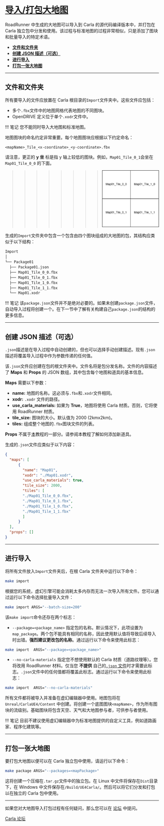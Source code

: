 # [导入/打包大地图](https://carla.readthedocs.io/en/latest/large_map_import/) 

RoadRunner 中生成的大地图可以导入到 Carla 的源代码编译版本中，并打包在 Carla 独立包中分发和使用。该过程与标准地图的过程非常相似，只是添加了图块和批量导入的特定术语。

- [__文件和文件夹__](#files-and-folders)
- [__创建 JSON 描述（可选）__](#create-the-json-description-optional)
- [__进行导入__](#making-the-import)
- [__打包一张大地图__](#package-a-large-map)

---

## 文件和文件夹

所有要导入的文件应放置在 Carla 根目录的`Import`文件夹中。这些文件应包括：

- 多个`.fbx`文件中的地图网格代表地图的不同图块。
- OpenDRIVE 定义位于单个`.xodr`文件中。

!!! 笔记
    您不能同时导入大地图和标准地图。

地图图块的命名约定非常重要。每个地图图块应根据以下约定命名：

```
<mapName>_Tile_<x-coordinate>_<y-coordinate>.fbx
```

请注意，更正的 __y 坐__ 标是指 y 轴上较低的图块。例如，`Map01_Tile_0_1`会坐在 `Map01_Tile_0_0` 的下面。

>>>>>>>>![map_tiles](./img/map_tiles.png)

生成的`Import`文件夹中包含一个包含由四个图块组成的大地图的包，其结构应类似于以下结构：

```sh
Import
│
└── Package01
  ├── Package01.json
  ├── Map01_Tile_0_0.fbx
  ├── Map01_Tile_0_1.fbx
  ├── Map01_Tile_1_0.fbx
  ├── Map01_Tile_1_1.fbx
  └── Map01.xodr

```

!!! 笔记
    该`package.json`文件并不是绝对必要的。如果未创建`package.json`文件，自动导入过程将创建一个。在下一节中了解有关构建自己`package.json`的结构的更多信息。

---

## 创建 JSON 描述（可选）

`.json`描述是在导入过程中自动创建的，但也可以选择手动创建描述。现有`.json`描述将覆盖导入过程中作为参数传递的任何值。

该`.json`文件应创建在包的根文件夹中。文件名将是包分发名称。文件的内容描述了 __Maps__ 和 __Props__ 的 JSON 数组，其中包含每个地图和道具的基本信息。

__Maps__ 需要以下参数：

- __name:__ 地图的名称。这必须与`.fbx`和`.xodr`文件相同。
- __xodr:__ `.xodr` 文件的路径。
- __use_carla_materials:__ 如果为 __True__，地图将使用 Carla 材质。否则，它将使用 RoadRunner 材质。
- __tile_size:__ 图块的大小。默认值为 2000 (2kmx2km)。
- __tiles:__ 组成整个地图的`.fbx`图块文件的列表。

__Props__ 不属于[本](tuto_A_add_props.md)教程的一部分。请参阅本教程了解如何添加新道具。

生成的`.json`文件应类似于以下内容：

```json
{
  "maps": [
      {
        "name": "Map01",
        "xodr": "./Map01.xodr",
        "use_carla_materials": true,
        "tile_size": 2000,
        "tiles": [ 
        "./Map01_Tile_0_0.fbx",
        "./Map01_Tile_0_1.fbx",
        "./Map01_Tile_1_0.fbx",
        "./Map01_Tile_1_1.fbx"
        ]
      }
  ],
  "props": []
}
```


---

## 进行导入

将所有文件放入`Import`文件夹后，在根 Carla 文件夹中运行以下命令：

```sh
make import
```

根据您的系统，虚幻引擎可能会消耗太多内存而无法一次导入所有文件。您可以通过运行以下命令选择批量导入文件：

```sh
make import ARGS="--batch-size=200"
```

该`make import`命令还存在两个标志：

- `--package=<package_name>` 指定包的名称。默认情况下，此项设置为`map_package`。两个包不能具有相同的名称，因此使用默认值将导致后续导入时出错。__强烈建议更改包的名称__。通过运行以下命令来使用此标志：

```sh
make import  ARGS="--package=<package_name>"
```

- `--no-carla-materials` 指定您不想使用默认的 Carla 材质（道路纹理等）。您将改用 RoadRunner 材料。仅当您 __不提供__ 自己的[`.json` 文件](tuto_M_manual_map_package.md)时才需要此标志。`.json`文件中的任何值都将覆盖此标志。通过运行以下命令来使用此标志：

```sh
make import  ARGS="--no-carla-materials"
```

所有文件都将被导入并准备在虚幻编辑器中使用。地图包将在`Unreal/CarlaUE4/Content` 中创建。将创建一个底图图块`<mapName>`，作为所有图块的流级别。基础图块将包含天空、天气和大地图参与者，可供参与者使用。

!!! 笔记
    目前不建议使用虚幻编辑器中为标准地图提供的自定义工具，例如道路画家、程序化建筑等。

---

## 打包一张大地图

要打包大地图以便可以在 Carla 独立包中使用，请运行以下命令：

```sh
make package ARGS="--packages=<mapPackage>"
```

这将创建一个压缩在`.tar.gz`文件中的独立包。在 Linux 中文件将保存在`Dist`目录下，在 Windows 中文件保存在`/Build/UE4Carla/`。然后可以将它们分发和打包以在独立的 Carla 包中使用。

---

如果您对大地图导入打包过程有任何疑问，那么您可以在 [论坛](https://github.com/carla-simulator/carla/discussions) 中提问。

<div class="build-buttons">
<p>
<a href="https://github.com/carla-simulator/carla/discussions" target="_blank" class="btn btn-neutral" title="Go to the CARLA forum">
Carla 论坛</a>
</p>
</div>


